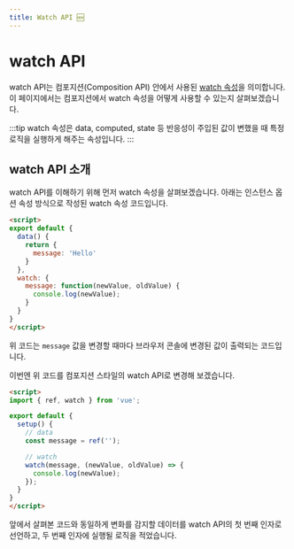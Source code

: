 ```yaml
---
title: Watch API 🆕
---
```


# watch API <Badge text="Vue 3"/>

watch API는 컴포지션(Composition API) 안에서 사용된 [watch 속성](/syntax/watch.html)을 의미합니다. 이 페이지에서는 컴포지션에서 
watch 속성을 어떻게 사용할 수 있는지 살펴보겠습니다.

:::tip
watch 속성은 data, computed, state 등 반응성이 주입된 값이 변했을 때 특정 로직을 실행하게 해주는 속성입니다.
:::

<!-- computed API와 유사하게 작성 -->

## watch API 소개

watch API를 이해하기 위해 먼저 watch 속성을 살펴보겠습니다. 아래는 인스턴스 옵션 속성 방식으로 작성된 watch 속성 코드입니다.

```html
<script>
export default {
  data() {
    return {
      message: 'Hello'
    }
  },
  watch: {
    message: function(newValue, oldValue) {
      console.log(newValue);
    }
  }
}
</script>
```

위 코드는 `message` 값을 변경할 때마다 브라우저 콘솔에 변경된 값이 출력되는 코드입니다.

이번엔 위 코드를 컴포지션 스타일의 watch API로 변경해 보겠습니다.

```html
<script>
import { ref, watch } from 'vue';

export default {
  setup() {
    // data
    const message = ref('');

    // watch
    watch(message, (newValue, oldValue) => {
      console.log(newValue);
    });
  }
} 
</script>
```

앞에서 살펴본 코드와 동일하게 변화를 감지할 데이터를 watch API의 첫 번째 인자로 선언하고, 두 번째 인자에 실행될 로직을 적었습니다.
